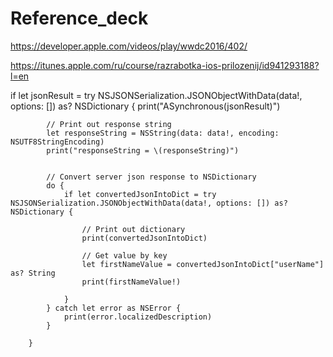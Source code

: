 # Reference_deck


https://developer.apple.com/videos/play/wwdc2016/402/


https://itunes.apple.com/ru/course/razrabotka-ios-prilozenij/id941293188?l=en




  if let jsonResult = try NSJSONSerialization.JSONObjectWithData(data!, options: []) as? NSDictionary {
                print("ASynchronous\(jsonResult)")





            // Print out response string
            let responseString = NSString(data: data!, encoding: NSUTF8StringEncoding)
            print("responseString = \(responseString)")
            
            
            // Convert server json response to NSDictionary
            do {
                if let convertedJsonIntoDict = try NSJSONSerialization.JSONObjectWithData(data!, options: []) as? NSDictionary {
                    
                    // Print out dictionary
                    print(convertedJsonIntoDict)
                    
                    // Get value by key
                    let firstNameValue = convertedJsonIntoDict["userName"] as? String
                    print(firstNameValue!)
                    
                }
            } catch let error as NSError {
                print(error.localizedDescription)
            }
            
        }
